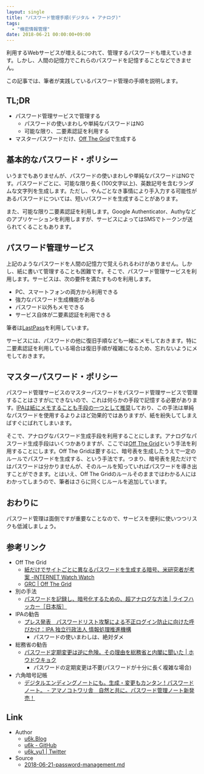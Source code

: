 ```yaml
---
layout: single
title: "パスワード管理手順(デジタル + アナログ)"
tags:
  - "機密情報管理"
date: 2018-06-21 00:00:00+09:00
---
```


利用するWebサービスが増えるにつれて、管理するパスワードも増えていきます。しかし、人間の記憶力でこれらのパスワードを記憶することなどできません。

この記事では、筆者が実践しているパスワード管理の手順を説明します。

## TL;DR

- パスワード管理サービスで管理する
    - パスワードの使いまわしや単純なパスワードはNG
    - 可能な限り、二要素認証を利用する
- マスターパスワードだけ、[Off The Grid](https://www.grc.com/offthegrid.htm)で生成する

## 基本的なパスワード・ポリシー

いうまでもありませんが、パスワードの使いまわしや単純なパスワードはNGです。パスワードごとに、可能な限り長く(100文字以上)、英数記号を含むランダムな文字列を生成します。ただし、やんごとなき事情により手入力する可能性があるパスワードについては、短いパスワードを生成することがあります。

また、可能な限り二要素認証を利用します。Google Authenticator、Authyなどのアプリケーションを利用しますが、サービスによってはSMSでトークンが送られてくることもあります。

## パスワード管理サービス

上記のようなパスワードを人間の記憶力で覚えられるわけがありません。しかし、紙に書いて管理することも困難です。そこで、パスワード管理サービスを利用します。サービスは、次の要件を満たすものを利用します。

- PC、スマートフォンの両方から利用できる
- 強力なパスワード生成機能がある
- パスワード以外もメモできる
- サービス自体が二要素認証を利用できる

筆者は[LastPass](https://www.lastpass.com/)を利用しています。

サービスには、パスワードの他に復旧手順なども一緒にメモしておきます。特に二要素認証を利用している場合は復旧手順が複雑になるため、忘れないようにメモしておきます。

## マスターパスワード・ポリシー

パスワード管理サービスのマスターパスワードをパスワード管理サービスで管理することはさすがにできないので、これは何らかの手段で記憶する必要があります。[IPAは紙にメモすることも手段の一つとして推奨](https://www.ipa.go.jp/about/press/20140917.html)しており、この手法は単純なパスワードを使用するよりよほど効果的ではありますが、紙を紛失してしまえばすぐにばれてしまいます。

そこで、アナログなパスワード生成手段を利用することにします。アナログなパスワード生成手段はいくつかありますが、ここでは[Off The Grid](https://www.grc.com/offthegrid.htm)という手法を利用することにします。Off The Gridは要するに、暗号表を生成したうえで一定のルールでパスワードを生成する、という手法です。つまり、暗号表を見ただけではパスワードは分かりませんが、そのルールを知っていればパスワードを導き出すことができます。とはいえ、Off The Gridのルールそのままではわかる人にはわかってしまうので、筆者はさらに同くじルールを追加しています。

## おわりに

パスワード管理は面倒ですが重要なことなので、サービスを便利に使いつつリスクも低減しましょう。

## 参考リンク

- Off The Grid
    - [紙だけでサイトごとに異なるパスワードを生成する暗号、米研究者が考案 -INTERNET Watch Watch](https://internet.watch.impress.co.jp/docs/news/473716.html)
    - [GRC \| Off The Grid](https://www.grc.com/offthegrid.htm)
- 別の手法
    - [パスワードを記録し、暗号化するための、超アナログな方法 \| ライフハッカー［日本版］](https://www.lifehacker.jp/2010/12/101222password_tabula_recta.html)
- IPAの勧告
    - [プレス発表　パスワードリスト攻撃による不正ログイン防止に向けた呼びかけ：IPA 独立行政法人 情報処理推進機構](https://www.ipa.go.jp/about/press/20140917.html)
        - パスワードの使いまわしは、絶対ダメ
- 総務省の勧告
    - [パスワード定期変更は逆に危険。その理由を総務省と内閣に聞いた \| ホウドウキョク](https://www.houdoukyoku.jp/posts/28671)
        - パスワードの定期変更は不要(パスワードが十分に長く複雑な場合)
- 六角暗号記帳
    - [デジタルエンディングノートにも。生成・変更もカンタン！パスワードノート。 - アマノコトワリ舎　自然と共に。パスワード管理ノート新発売！](https://www.amacoto.com/)

## Link

- Author
  - [u6k.Blog](https://blog.u6k.me/)
  - [u6k - GitHub](https://github.com/u6k)
  - [u6k_yu1 \| Twitter](https://twitter.com/u6k_yu1)
- Source
  - [2018-06-21-password-management.md](https://github.com/u6k/blog/blob/master/_posts/2018-06-21-password-management.md)
